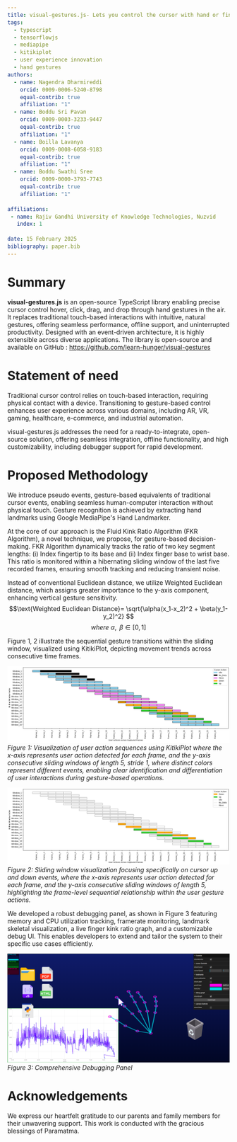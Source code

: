 ```yaml
---
title: visual-gestures.js- Lets you control the cursor with hand or finger movements
tags:
  - typescript
  - tensorflowjs
  - mediapipe
  - kitikiplot
  - user experience innovation
  - hand gestures
authors:
  - name: Nagendra Dharmireddi
    orcid: 0009-0006-5240-8798
    equal-contrib: true
    affiliation: "1"
  - name: Boddu Sri Pavan
    orcid: 0009-0003-3233-9447
    equal-contrib: true
    affiliation: "1"
  - name: Boilla Lavanya
    orcid: 0009-0008-6058-9183
    equal-contrib: true
    affiliation: "1"
  - name: Boddu Swathi Sree
    orcid: 0009-0000-3793-7743
    equal-contrib: true
    affiliation: "1"
  
affiliations:
 - name: Rajiv Gandhi University of Knowledge Technologies, Nuzvid
   index: 1
 
date: 15 February 2025
bibliography: paper.bib
---
```


# Summary

**visual-gestures.js** is an open-source TypeScript library enabling precise
cursor control hover, click, drag, and drop through hand gestures in the air.
It replaces traditional touch-based interactions with intuitive, 
natural gestures, offering seamless performance, offline support, and 
uninterrupted productivity. Designed with an event-driven architecture, it is 
highly extensible across diverse applications. The library is open-source and 
available on GitHub \: https://github.com/learn-hunger/visual-gestures

# Statement of need

Traditional cursor control relies on touch-based interaction, requiring 
physical contact with a device. Transitioning to gesture-based control 
enhances user experience across various domains, including AR, VR, gaming, 
healthcare, e-commerce, and industrial automation.

visual-gestures.js addresses the need for a ready-to-integrate, open-source 
solution, offering seamless integration, offline functionality, and 
high customizability, including debugger support for rapid development.

# Proposed Methodology

We introduce pseudo events, gesture-based equivalents of traditional 
cursor events, enabling seamless human-computer interaction without 
physical touch. Gesture recognition is achieved by extracting hand landmarks 
using Google MediaPipe's Hand Landmarker.

At the core of our approach is the Fluid Kink Ratio Algorithm (FKR Algorithm), 
a novel technique, we propose, for gesture-based decision-making. FKR Algorithm dynamically tracks 
the ratio of two key segment lengths: (i) Index fingertip to its base and 
(ii) Index finger base to wrist base. This ratio is monitored within a 
hibernating sliding window of the last five recorded frames, ensuring 
smooth tracking and reducing transient noise.

Instead of conventional Euclidean distance, we utilize 
Weighted Euclidean distance, which assigns greater importance to the y-axis 
component, enhancing vertical gesture sensitivity. </br>
$$\text{Weighted Euclidean Distance}= 
\sqrt{\alpha(x_1-x_2)^2 + \beta(y_1-y_2)^2} $$
$$where \text{ } \alpha,\text{ }\beta \in [0,1]$$

Figure 1, 2  illustrate the sequential gesture transitions within the
sliding window, visualized using KitikiPlot, depicting movement trends across 
consecutive time frames.


![Visualization of user action sequences using KitikiPlot](./src/assets/VisualGesturesJS_0.png)
*Figure 1: Visualization of user action sequences using KitikiPlot where 
the x-axis represents user action detected for each frame, and the y-axis 
consecutive sliding windows of length 5, stride 1, where distinct colors 
represent different events, enabling clear identification 
and differentiation of user interactions during 
gesture-based operations.*

![Visualization of user action sequences using KitikiPlot](./src/assets/VisualGesturesJS_1.png)
*Figure 2: Sliding window visualization focusing specifically on cursor up 
and down events, where the x-axis represents user action detected for 
each frame, and the y-axis consecutive sliding windows of length 5, 
highlighting the frame-level sequential relationship within the 
user gesture actions.*

We developed a robust debugging panel, as shown in Figure 3 featuring memory and 
CPU utilization tracking, framerate monitoring, landmark skeletal 
visualization, a live finger kink ratio graph, and a customizable debug UI. 
This enables developers to extend and tailor the system to their specific 
use cases efficiently.

![Visualization of user action sequences using KitikiPlot](./src/assets/Debugging_Panel.png)
*Figure 3: Comprehensive Debugging Panel*

# Acknowledgements

We express our heartfelt gratitude to our parents and family members for 
their unwavering support. This work is conducted with the gracious blessings of 
Paramatma.
